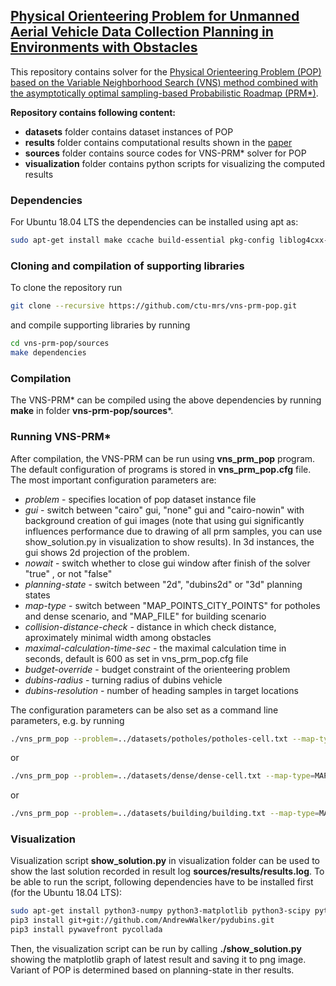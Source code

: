 ## [Physical Orienteering Problem for Unmanned Aerial Vehicle Data Collection Planning in Environments with Obstacles](https://doi.org/10.1109/LRA.2019.2923949)

This repository contains solver for the [Physical Orienteering Problem (POP) based on the Variable Neighborhood Search (VNS) method combined with the asymptotically optimal sampling-based Probabilistic Roadmap (PRM*)](https://doi.org/10.1109/LRA.2019.2923949).

**Repository contains following content:**
- **datasets** folder contains dataset instances of POP
- **results** folder contains computational results shown in the [paper](https://doi.org/10.1109/LRA.2019.2923949)
- **sources** folder contains source codes for VNS-PRM* solver for POP
- **visualization** folder contains python scripts for visualizing the computed results 

### Dependencies 

For Ubuntu 18.04 LTS the dependencies can be installed using apt as:
```bash 
sudo apt-get install make ccache build-essential pkg-config liblog4cxx-dev libcairo2-dev libboost-filesystem-dev libboost-program-options-dev libboost-thread-dev libboost-iostreams-dev libboost-system-dev cmake libglu1-mesa-dev dvipng texlive-fonts-recommended texlive-fonts-extra
```

### Cloning and compilation of supporting libraries

To clone the repository run
```bash 
git clone --recursive https://github.com/ctu-mrs/vns-prm-pop.git
```
and compile supporting libraries by running
```bash 
cd vns-prm-pop/sources
make dependencies
```

### Compilation

The VNS-PRM* can be compiled using the above dependencies by running **make** in folder **vns-prm-pop/sources***. 

### Running VNS-PRM*

After compilation, the VNS-PRM can be run using **vns\_prm\_pop** program.
The default configuration of programs is stored in **vns_prm_pop.cfg** file. 
The most important configuration parameters are:
- _problem_ - specifies location of pop dataset instance file
- _gui_ - switch between "cairo" gui, "none" gui and "cairo-nowin" with background creation of gui images (note that using gui significantly influences performance due to drawing of all prm samples, you can use show_solution.py in visualization to show results). In 3d instances, the gui shows 2d projection of the problem.
- _nowait_ - switch whether to close gui window after finish of the solver "true" , or not "false"
- _planning-state_ - switch between "2d", "dubins2d" or "3d" planning states
- _map-type_ - switch between "MAP_POINTS_CITY_POINTS" for potholes and dense scenario, and "MAP_FILE" for building scenario
- _collision-distance-check_ - distance in which check distance, aproximately minimal width among obstacles
- _maximal-calculation-time-sec_ - the maximal calculation time in seconds, default is 600 as set in vns_prm_pop.cfg file
- _budget-override_ - budget constraint of the orienteering problem
- _dubins-radius_ - turning radius of dubins vehicle
- _dubins-resolution_ - number of heading samples in target locations

The configuration parameters can be also set as a command line parameters, e.g. by running

```bash
./vns_prm_pop --problem=../datasets/potholes/potholes-cell.txt --map-type=MAP_POINTS_CITY_POINTS --planning-state=2d --collision-distance-check=2.0 --budget-override=6500 --gui=cairo --nowait=0 
```

or

```bash
./vns_prm_pop --problem=../datasets/dense/dense-cell.txt --map-type=MAP_POINTS_CITY_POINTS --planning-state=2d --collision-distance-check=2.0 --budget-override=6500 --gui=cairo --nowait=0
```

or

```bash
./vns_prm_pop --problem=../datasets/building/building.txt --map-type=MAP_FILE --planning-state=3d --collision-distance-check=0.3 --budget-override=140 --gui=cairo --nowait=0
``` 


### Visualization

Visualization script **show_solution.py** in visualization folder can be used to show the last solution recorded in result log **sources/results/results.log**.
To be able to run the script, following dependencies have to be installed first (for the Ubuntu 18.04 LTS):

```bash
sudo apt-get install python3-numpy python3-matplotlib python3-scipy python3-shapely python3-descartes python3-pip
pip3 install git+git://github.com/AndrewWalker/pydubins.git
pip3 install pywavefront pycollada
```

Then, the visualization script can be run by calling **./show_solution.py** showing the matplotlib graph of latest result and saving it to png image. Variant of POP is determined based on planning-state in ther results.


